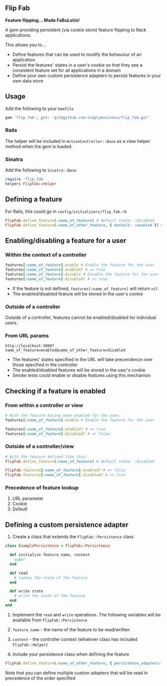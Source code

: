 Flip Fab
--------

**Feature flipping... Made FaBuLoUs!**

A gem providing persistent (via cookie store) feature flipping to Rack applications.

This allows you to...

* Define features that can be used to modify the behaviour of an application
* Persist the features' states in a user's cookie so that they see a consistent feature set for all applications in a domain
* Define your own custom persistence adapters to persist features in your own data store

## Usage

Add the following to your `Gemfile`

```ruby
gem 'flip_fab', git: 'git@github.com:simplybusiness/flip_fab.git'
```

### Rails

The helper will be included in `ActionController::Base` as a view helper method when the gem is loaded.

### Sinatra

Add the following to `Sinatra::Base`

```ruby
require 'flip_fab'
helpers FlipFab::Helper
```

## Defining a feature

For Rails, this could go in `config/initializers/flip_fab.rb`

```ruby
FlipFab.define_feature(:name_of_feature) # default state: :disabled
FlipFab.define_feature(:name_of_other_feature, { default: :enabled }) # default state: :enabled
```

## Enabling/disabling a feature for a user

### Within the context of a controller

```ruby
features[:name_of_feature].enable # Enable the feature for the user
features[:name_of_feature].enabled? # => true
features[:name_of_feature].disable # Disable the feature for the user
features[:name_of_feature].disabled? # => true
```

* If the feature is not defined, `features[:name_of_feature]` will return `nil`
* The enabled/disabled feature will be stored in the user's cookie

### Outside of a controller

Outside of a controller, features cannot be enabled/disabled for individual users.

### From URL params

`http://localhost:3000?name_of_feature=enabled&name_of_other_feature=disabled`

* The features' states specified in the URL will take precendence over those specified in the controller
* The enabled/disabled features will be stored in the user's cookie
* Smoke tests could enable or disable features using this mechanism

## Checking if a feature is enabled

### From within a controller or view

```ruby
# With the feature having been enabled for the user:
features[:name_of_feature].enable # Enable the feature for the user

features[:name_of_feature].enabled? # => true
features[:name_of_feature].disabled? # => false
```

### Outside of a controller/view

```ruby
# With the feature defined like this:
FlipFab.define_feature(:name_of_feature) # default state: :disabled

FlipFab.features[:name_of_feature].enabled? # => false
FlipFab.features[:name_of_feature].disabled? # => true
```

### Precedence of feature lookup

1. URL parameter
1. Cookie
1. Default

## Defining a custom persistence adapter

1. Create a class that extends the `FlipFab::Persistence` class

  ```ruby
  class ExamplePersistence < FlipFab::Persistence

    def initialize feature_name, context
      super
    end

    def read
      # lookup the state of the feature
    end

    def write state
      # write the state of the feature
    end
  end
  ```

1. Implement the `read` and `write` operations. The following variables will be available from `FlipFab::Persistence`
  1. `feature_name` - the name of the feature to be read/written
  1. `context` - the controller context (whatever class has included `FlipFab::Helper`)

1. Include your persistence class when defining the feature

  ```ruby
  FlipFab.define_feature(:name_of_other_feature, { persistence_adapters: [ExamplePersistence] })
  ```

Note that you can define multiple custom adapters that will be read in precedence of the order specified
